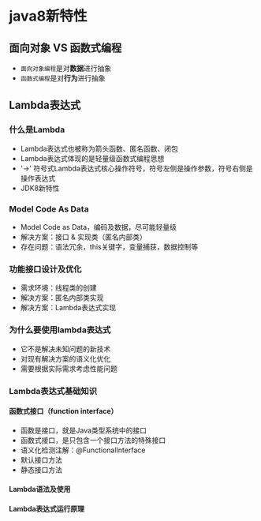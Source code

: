 # java8新特性

## 面向对象 VS 函数式编程
- `面向对象编程`是对**数据**进行抽象
- `函数式编程`是对**行为**进行抽象

## Lambda表达式
### 什么是Lambda
- Lambda表达式也被称为箭头函数、匿名函数、闭包
- Lambda表达式体现的是轻量级函数式编程思想
- '->' 符号式Lambda表达式核心操作符号，符号左侧是操作参数，符号右侧是操作表达式
- JDK8新特性
### Model Code As Data
- Model Code as Data，编码及数据，尽可能轻量级
- 解决方案：接口 & 实现类（匿名内部类）
- 存在问题：语法冗余，this关键字，变量捕获，数据控制等
### 功能接口设计及优化
- 需求环境：线程类的创建
- 解决方案：匿名内部类实现
- 解决方案：Lambda表达式实现
### 为什么要使用lambda表达式
- 它不是解决未知问题的新技术
- 对现有解决方案的语义化优化
- 需要根据实际需求考虑性能问题

### Lambda表达式基础知识
#### 函数式接口（function interface）
- 函数是接口，就是Java类型系统中的接口
- 函数式接口，是只包含一个接口方法的特殊接口
- 语义化检测注解：@FunctionalInterface
- 默认接口方法
- 静态接口方法
#### Lambda语法及使用
#### Lambda表达式运行原理